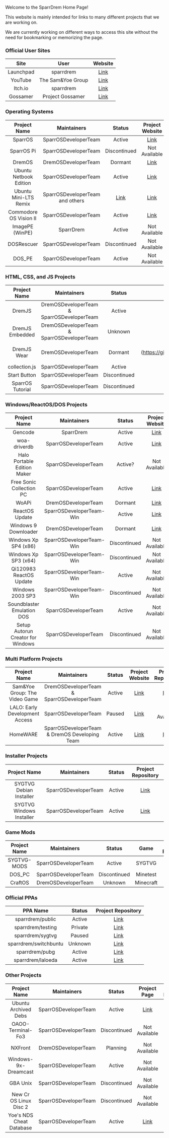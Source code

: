 Welcome to the SparrDrem Home Page!

This website is mainly intended for links to many different projects that we are working on.

We are currently working on different ways to access this site without the need for bookmarking or memorizing the page.

### Official User Sites

| Site      | User              | Website |
| :---:     | :---:             | :---:   |
| Launchpad | sparrdrem         | [Link](https://launchpad.net/~sparrdrem)    |
| YouTube   | The Sam&Yoe Group | [Link](https://www.youtube.com/channel/UCtP8T6GjJdAyq0pp9Obv97w)    |
| Itch.io   | sparrdrem         | [Link](https://sparrdrem.itch.io)    |
| Gossamer  | Project Gossamer  | [Link](https://github.com/pjgossamer)    |

### Operating Systems

| Project Name           | Maintainers            | Status       | Project Website | Project Repository |
| :---:                  | :---:                  | :---:        | :---:           | :---:              |
| SparrOS                | SparrOSDeveloperTeam   | Active       | [Link](https://sparrosdeveloperteam.github.io/SparrOS)           | [Link](https://github.com/SparrOSDeveloperTeam/SparrOS)              |
| SparrOS Pi             | SparrOSDeveloperTeam   | Discontinued | Not Available   | [Link](https://github.com/SparrOSDeveloperTeam/SparrOS-Pi)              |
| DremOS                 | DremOSDeveloperTeam    | Dormant       | [Link](https://samparisot.github.io/DremOS)           | [Link](https://github.com/SamParisot/DremOS)             |
| Ubuntu Netbook Edition | SparrOSDeveloperTeam   | Active       | [Link](https://sparrdrem.github.io/une)           | [Link](https://github.com/sparrdrem/une)             |
| Ubuntu Mini-LTS Remix  | SparrOSDeveloperTeam and others       | [Link](https://sparrosdeveloperteam.github.io/mini-lts)           | [Link](https://github.com/SparrOSDeveloperTeam/mini-lts)              |
| Commodore OS Vision II | SparrOSDeveloperTeam   | Active       | [Link](https://sparrosdeveloperteam.github.io/COS)           | [Link](https://github.com/SparrOSDeveloperTeam/COS)                    |
| ImagePE (WinPE)        | SparrDrem              | Active       | Not Available   | [Link](https://github.com/sparrdrem/imagepe)
| DOSRescuer             | SparrOSDeveloperTeam   | Discontinued | Not Available   | [Link](https://github.com/SparrOSDeveloperTeam/SparrOS-DOSRescuer)              |
| DOS_PE                 | SparrOSDeveloperTeam   | Active       | Not Available   | [Link](https://github.com/SparrOSDeveloperTeam/DOS_PE)              |

### HTML, CSS, and JS Projects

| Project Name     | Maintainers                                   | Status       | Project Website | Project Repository |
| :---:            | :---:                                         | :---:        | :---:           | :---:              |
| DremJS           | DremOSDeveloperTeam & SparrOSDeveloperTeam    | Active       | [Link](https://sparrdrem.github.io/DremJS)           | [Link](https://github.com/sparrdrem/DremJS)              |
| DremJS Embedded  | DremOSDeveloperTeam & SparrOSDeveloperTeam    | Unknown      | [Link](https://sparrdrem.github.io/DremJS-Embedded)           | [Link](https://github.com/sparrdrem/DremJS-Embedded)             |
| DremJS Wear      | DremOSDeveloperTeam                           | Dormant      | [Link](https://github.com/sparrdrem/DremJS-Wear/  |
| collection.js    | SparrOSDeveloperTeam                          | Active       | [Link](https://sparrdrem.github.io/collection.js)           | [Link](https://github.com/sparrdrem/collection.js)              |
| Start Button     | SparrOSDeveloperTeam                          | Discontinued | Not Available   | [Link](https://github.com/SparrOSDeveloperTeam/Start)              |
| SparrOS Tutorial | SparrOSDeveloperTeam                          | Discontinued | Not Available   | [Link](https://github.com/SparrOSDeveloperTeam/SparrOS-Tutorial-Starter)              |

### Windows/ReactOS/DOS Projects

| Project Name                      | Maintainers              | Status       | Project Website | Project Repository |
| :---:                             | :---:                    | :---:        | :---:           | :---:              |
| Gencode                           | SparrDrem                | Active       | [Link](https://sparrdrem.github.io/gencode)                | [Link](https://github.com/sparrdrem/gencode)              |
| woa-driverdb                      | SparrOSDeveloperTeam     | Active       | [Link](https://sparrdrem.github.io/woa-driverdb)           | [Link](https://github.com/sparrdrem/woa-driverdb)             |
| Halo Portable Edition Maker       | SparrOSDeveloperTeam     | Active?      | Not Available   | [Link](https://github.com/SparrOSDeveloperTeam/halo)              |
| Free Sonic Collection PC          | SparrOSDeveloperTeam     | Active       | [Link](https://sparrosdeveloperteam.github.io/sonicpc)           | [Link](https://github.com/SparrOSDeveloperTeam/sonicpc)              |
| WoAPi                             | DremOSDeveloperTeam      | Dormant      | [Link](https://sparrdrem.github.io/WoAPi)          | [Link](https://github.com/sparrdrem/WoAPi)            |
| ReactOS Update                    | SparrOSDeveloperTeam-Win | Active       | [Link](https://sparrosdeveloperteam-win.github.io/rosupdpage/index.html)           | [Link](https://github.com/SparrOSDeveloperTeam-Win/rosupdpage)              |
| Windows 9 Downloader              | DremOSDeveloperTeam      | Dormant      | [Link](https://sparrdrem.github.io/Windows-9-Downloader)           | [Link](https://github.com/sparrdrem/Windows-9-Downloader)              |
| Windows Xp SP4 (x86)              | SparrOSDeveloperTeam-Win | Discontinued | Not Available   | [Link](https://github.com/SparrOSDeveloperTeam/https://github.com/SparrOSDeveloperTeam/Windows-Xp-x86-SP4-KB2942844)              |
| Windows Xp SP3 (x64)              | SparrOSDeveloperTeam-Win | Discontinued | Not Available   | [Link](https://github.com/SparrOSDeveloperTeam/Windows-Xp-x64-SP3-KB2942844)              |
| Qi120983 ReactOS Update           | SparrOSDeveloperTeam-Win | Active       | Not Available   | [Link](https://github.com/SparrOSDeveloperTeam-Win/IExpress-ReactOS-Qi120983)              |
| Windows 2003 SP3                  | SparrOSDeveloperTeam-Win | Discontinued | Not Available   | [Link](https://github.com/SparrOSDeveloperTeam-Win/Windows-2003-x86-SP3-KB2942844)              |
| Soundblaster Emulation DOS        | SparrOSDeveloperTeam     | Active       | Not Available   | [Link](https://github.com/SparrOSDeveloperTeam/SoundBlaster-Emulation-DOS)              |
| Setup Autorun Creator for Windows | SparrOSDeveloperTeam     | Discontinued | Not Available   | [Link](https://github.com/SparrOSDeveloperTeam/SparrOS-Autorun-Setup-Creator-for-Windows)              |

### Multi Platform Projects

| Project Name                         | Maintainers                                   | Status | Project Website | Project Repository |
| :---:                                | :---:                                         | :---:  | :---:           | :---:              |
| Sam&Yoe Group: The Video Game        | DremOSDeveloperTeam & SparrOSDeveloperTeam    | Active | [Link](https://sparrosdeveloperteam-win.github.io/SYGTVG-REL)           | [Link](https://github.com/SparrOSDeveloperTeam/SYGTVG-REL)              |
| LALO: Early Development Access       | SparrOSDeveloperTeam                          | Paused | [Link](https://sparrdrem.itch.io/laloeda-0002)              | Not Available |
| HomeWARE                             | SparrOSDeveloperTeam & DremOS Developing Team | Active | [Link](https://sparrdrem.github.io/homeware)              | [Link](https://github.com/sparrdrem/homeware)              |

### Installer Projects

| Project Name             | Maintainers          | Status | Project Repository |
| :---:                    | :---:                | :---:  | :---:              |
| SYGTVG Debian Installer  | SparrOSDeveloperTeam | Active | [Link](https://github.com/sparrdrem/sygtvg-deb)              |
| SYGTVG Windows Installer | SparrOSDeveloperTeam | Active | [Link](https://github.com/sparrdrem/sygtvg-win)              |

### Game Mods

| Project Name | Maintainers            | Status       | Game      | Project Repository |
| :---:        | :---:                  | :---:        | :---:     | :---:              |
| SYGTVG-MODS  | SparrOSDeveloperTeam   | Active       | SYGTVG    | [Link](https://github.com/sparrdrem/SYGTVG-MODS)              |
| DOS_PC       | SparrOSDeveloperTeam   | Discontinued | Minetest  | [Link](https://github.com/SparrOSDeveloperTeam/Dos_Pc)              |
| CraftOS      | DremOSDeveloperTeam    | Unknown      | Minecraft | [Link](https://github.com/DremOSDeveloperTeam/CraftOS)              |

### Official PPAs

| PPA Name              | Status  | Project Repository |
| :---:                 | :---:   | :---:              |
| sparrdrem/public      | Active  | [Link](https://launchpad.net/~sparrdrem/public)            |
| sparrdrem/testing     | Private | [Link](https://launchpad.net/~sparrdrem/testing)            |
| sparrdrem/sygtvg      | Paused  | [Link](https://launchpad.net/~sparrdrem/sygtvg)            |
| sparrdrem/switchbuntu | Unknown | [Link](https://launchpad.net/~sparrdrem/switchbuntu)            |
| sparrdrem/pubg        | Active  | [Link](https://launchpad.net/~sparrdrem/pubg)            |
| sparrdrem/laloeda     | Active  | [Link](https://launchpad.net/~sparrdrem/laloeda)              |

### Other Projects

| Project Name             | Maintainers            | Status       | Project Page  | Project Repository |
| :---:                    | :---:                  | :---:        | :---:         | :---:              |
| Ubuntu Archived Debs     | SparrOSDeveloperTeam   | Active       | [Link](https://sparrdrem.github.io/ubuntu)            | [Link](https://github.com/sparrdrem/ubuntu)               |
| OAOO-Terminal-Fo3        | SparrOSDeveloperTeam   | Discontinued | Not Available | [Link](https://github.com/SparrOSDeveloperTeam-Win/OAOO-Terminal-Fo3)            |
| NXFront                  | DremOSDeveloperTeam    | Planning     | Not Available | [Link](https://github.com/DremOSDeveloperTeam/NXFront)
| Windows-9x-Dreamcast     | SparrOSDeveloperTeam   | Active       | Not Available | [Link](https://github.com/SparrOSDeveloperTeam/Windows-9x-Dreamcast)              |
| GBA Unix                 | SparrOSDeveloperTeam   | Discontinued | Not Available | [Link](https://github.com/SparrOSDeveloperTeam/gbaunix-0.0)              |
| New Cr OS Linux Disc 2   | SparrOSDeveloperTeam   | Discontinued | Not Available | [Link](https://github.com/SparrOSDeveloperTeam/New-Cr-OS-Linux-X64-Disc2)               |
| Yoe's NDS Cheat Database | SparrOSDeveloperTeam   | Active       | [Link](https://sparrosdeveloperteam.github.io/yoes-nds-cheat-database/)           | [Link](https://github.com/SparrOSDeveloperTeam/yoes-nds-cheat-database)               |
